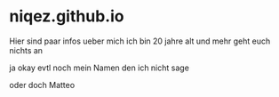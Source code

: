 # niqez.github.io


Hier sind paar infos ueber mich ich bin 20 jahre alt und mehr geht euch nichts an 

ja okay evtl noch mein Namen den ich nicht sage


oder doch Matteo
